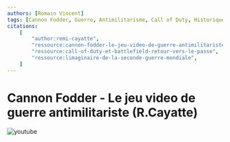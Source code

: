 ```yaml
---
authors: [Romain Vincent]
tags: [Cannon Fodder, Guerre, Antimilitarisme, Call of Duty, Historique]
citations:
    [
        "author:remi-cayatte",
        "ressource:cannon-fodder-le-jeu-video-de-guerre-antimilitariste",
        "ressource:call-of-duty-et-battlefield-retour-vers-le-passe",
        "ressource:limaginaire-de-la-seconde-guerre-mondiale",
    ]
---
```


# Cannon Fodder - Le jeu video de guerre antimilitariste (R.Cayatte)

![youtube](https://www.youtube.com/watch?v=i3g-aEWXKfo)
